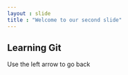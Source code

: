 ```yaml
---
layout : slide
title : "Welcome to our second slide"
---
```

## Learning Git
Use the left arrow to go back

